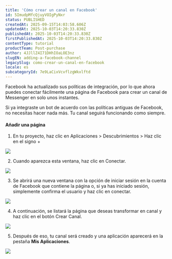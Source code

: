```yaml
---
title: 'Cómo crear un canal en Facebook'
id: 5ImudpMfcQjuyVOIgPyNxr
status: PUBLISHED
createdAt: 2025-09-15T14:03:58.606Z
updatedAt: 2025-10-03T14:20:33.830Z
publishedAt: 2025-10-03T14:20:33.830Z
firstPublishedAt: 2025-10-03T14:20:33.830Z
contentType: tutorial
productTeam: Post-purchase
author: 4JJllZ4I71DHhIOaLOE3nz
slugEN: adding-a-facebook-channel
legacySlug: como-crear-un-canal-en-facebook
locale: es
subcategoryId: 7e9LaCixVcvflzgWkxlftd
---
```


Facebook ha actualizado sus políticas de integración, por lo que ahora puedes conectar fácilmente una página de Facebook para crear un canal de Messenger en solo unos instantes.

Si ya integraste un bot de acuerdo con las políticas antiguas de Facebook, no necesitas hacer nada más. Tu canal seguirá funcionando como siempre.

#### Añadir una página

1. En tu proyecto, haz clic en Aplicaciones > Descubrimientos > Haz clic en el signo \+

![](https://cdn.statically.io/gh/vtexdocs/help-center-content/refs/heads/main/docs/es/tutorials/weni-by-vtex/integraciones/como-crear-un-canal-en-facebook_1.png)

2. Cuando aparezca esta ventana, haz clic en Conectar.

![](https://cdn.statically.io/gh/vtexdocs/help-center-content/refs/heads/main/docs/es/tutorials/weni-by-vtex/integraciones/como-crear-un-canal-en-facebook_2.png)

3. Se abrirá una nueva ventana con la opción de iniciar sesión en la cuenta de Facebook que contiene la página o, si ya has iniciado sesión, simplemente confirma el usuario y haz clic en conectar.

![](https://cdn.statically.io/gh/vtexdocs/help-center-content/refs/heads/main/docs/es/tutorials/weni-by-vtex/integraciones/como-crear-un-canal-en-facebook_3.png)

4. A continuación, se listará la página que deseas transformar en canal y haz clic en el botón Crear Canal.

![](https://cdn.statically.io/gh/vtexdocs/help-center-content/refs/heads/main/docs/es/tutorials/weni-by-vtex/integraciones/como-crear-un-canal-en-facebook_4.png)

5. Después de eso, tu canal será creado y una aplicación aparecerá en la pestaña **Mis Aplicaciones**.

![](https://cdn.statically.io/gh/vtexdocs/help-center-content/refs/heads/main/docs/es/tutorials/weni-by-vtex/integraciones/como-crear-un-canal-en-facebook_5.png)
